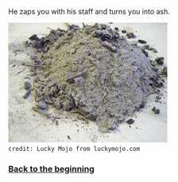 He zaps you with his staff and turns you into ash. 

![ashes](../images/lit/ashes.jpg)  
`credit: Lucky Mojo from luckymojo.com`

### [Back to the beginning](../beginning.md)